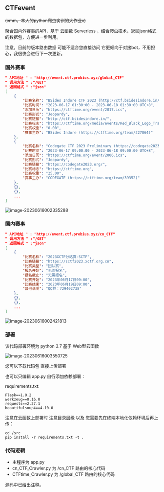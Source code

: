 ## CTFevent

~~(emm，本人的python爬虫实训的大作业x)~~

聚合国内外赛事的API，基于 云函数 Serverless ，结合爬虫技术，返回json格式的数据包，方便进一步利用。

注意，目前的版本路由数据 可能不适合您直接访问 它更倾向于对接bot，不用担心，我很快会进行下一次更新。

### 国外赛事

```json
" API地址 " : "http://event.ctf.probius.xyz/global_CTF"
" 调用方法 " :"/GET"
" 返回格式 " :"json"
[
    {
        "比赛名称": "BSides Indore CTF 2023 (http://ctf.bsidesindore.in/)",
        "比赛时间": "2023-06-17 01:30:00 - 2023-06-18 01:30:00 UTC+8",
        "添加日历": "https://ctftime.org/event/2017.ics",
        "比赛形式": "Jeopardy",
        "比赛链接": "http://ctf.bsidesindore.in/",
        "比赛标志": "https://ctftime.org/media/events/Red_Black_Logo_Transparent.png",
        "比赛权重": "0.00",
        "赛事主办": "BSides Indore (https://ctftime.org/team/227864)"
    },
    {
        "比赛名称": "Codegate CTF 2023 Preliminary (https://codegate2023.org/)",
        "比赛时间": "2023-06-17 09:00:00 - 2023-06-18 09:00:00 UTC+8",
        "添加日历": "https://ctftime.org/event/2006.ics",
        "比赛形式": "Jeopardy",
        "比赛链接": "https://codegate2023.org/",
        "比赛标志": "https://ctftime.org",
        "比赛权重": "25.00",
        "赛事主办": "CODEGATE (https://ctftime.org/team/39352)"
    },
    {},
    {},
    ...
]
```

![image-20230616002335288](https://nssctf.wdf.ink//img/WDTJ/202306160023392.png)

### 国内赛事

```json
" API地址 " : "http://event.ctf.probius.xyz/cn_CTF"
" 调用方法 " :"/GET"
" 返回格式 " :"json"
[
    {
        "比赛名称": "2023XCTF分站赛-SCTF",
        "比赛链接": "https://sctf2023.xctf.org.cn",
        "比赛类型": "团队赛",
        "报名开始": "无需报名",
        "报名截止": "无需报名",
        "比赛开始": "2023年06月17日09:00",
        "比赛结束": "2023年06月19日09:00",
        "其他说明": "QQ群：729402738"
    },
    {},
    {},
    ...
]
```

![image-20230616002421813](https://nssctf.wdf.ink//img/WDTJ/202306160024937.png)

### 部署

该代码部署环境为 python 3.7 基于 Web型云函数

![image-20230616003550725](https://nssctf.wdf.ink//img/WDTJ/202306160035810.png)

您可以下载代码包 直接上传部署

也可以只编辑 app.py 自行添加依赖部署：

requirements.txt:

```
Flask==1.0.2
werkzeug==0.16.0
requests==2.27.1
beautifulsoup4==4.10.0
```

注意在云函数上部署时 注意目录层级 以及 您需要先在终端本地化依赖环境后再上传：

```
cd /src
pip install -r requirements.txt -t .
```

### 代码逻辑

- 主程序为 app.py
- cn_CTF_Crawler.py 为 /cn_CTF 路由的核心代码
- CTFtime_Crawler.py 为 /global_CTF 路由的核心代码

源码中已给出注释。
